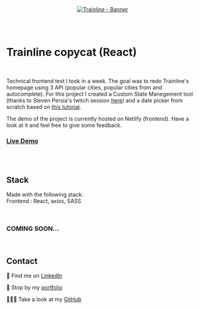 <p align="center">
<a href="https://trainline-jolisdegats.netlify.app/ ">
  <img src="https://res.cloudinary.com/dqp905mfv/image/upload/v1602670774/portfolio/ReadMe/trainline_nt0x19.jpg" alt ="Trainline - Banner"  />
  </a>
</p>
<br/>
<br/>
<h1>Trainline copycat (React)</h1>
<br/>
<p> Technical frontend test I took in a week. The goal was to redo Trainline's homepage using 3 API (popular cities, popular cities from and autocomplete). For this project I created a Custom State Manegement tool (thanks to Steven Persia's twitch session <a href="https://www.twitch.tv/videos/775074385?collection=koQosYRWPxY1FQ">here</a>) and a date picker from scratch based on <a href="https://medium.com/swlh/build-a-date-picker-in-15mins-using-javascript-react-from-scratch-f6932c77db09">this tutorial</a>.</p><p>
The demo of the project is currently hosted on Netlify (frontend). Have a look at it and feel free to give some feedback. </p>

<h3>
<a href="https://trainline-jolisdegats.netlify.app/">Live Demo</a>
</h3>
  <br/>
    <br/>
<h2>Stack</h2>

<p>Made with the following stack:<br/>
Frontend : React, axios, SASS</p>
 <br/>

</p><h3>COMING SOON...</h3>

<br/>
<h2>Contact</h2>
<p>💼 Find me on <a href="https://www.linkedin.com/in/julieszwarc/">LinkedIn</a></p>

<p>🦄 Stop by my <a href="https://julieszwarc.com">portfolio</a></p>

<p>👩🏼‍💻 Take a look at my <a href="https://github.com/jolisdegats">GitHub</a></p>
<br/>
<br/>
